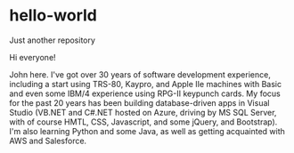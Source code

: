 # hello-world
Just another repository

Hi everyone!

John here. I've got over 30 years of software development experience, including a start using TRS-80, Kaypro, and Apple IIe machines with Basic and even some IBM/4 experience using RPG-II keypunch cards. My focus for the past 20 years has been building database-driven apps in Visual Studio (VB.NET and C#.NET hosted on Azure, driving by MS SQL Server, with of course HMTL, CSS, Javascript, and some jQuery, and Bootstrap). I'm also learning Python and some Java, as well as getting acquainted with AWS and Salesforce. 
